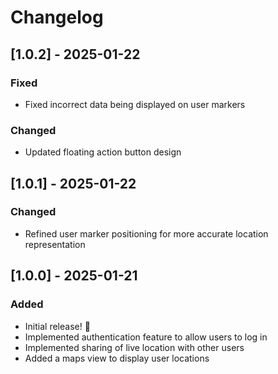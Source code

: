 # Changelog

## [1.0.2] - 2025-01-22

### Fixed

- Fixed incorrect data being displayed on user markers

### Changed

- Updated floating action button design

## [1.0.1] - 2025-01-22

### Changed

- Refined user marker positioning for more accurate location representation

## [1.0.0] - 2025-01-21

### Added

- Initial release! 🚀
- Implemented authentication feature to allow users to log in
- Implemented sharing of live location with other users
- Added a maps view to display user locations